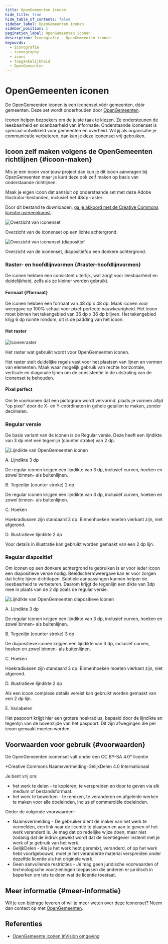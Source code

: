 ```yaml
---
title: OpenGemeenten iconen
hide_title: true
hide_table_of_contents: false
sidebar_label: OpenGemeenten iconen
sidebar_position: 1
pagination_label: OpenGemeenten iconen
description: Iconografie - OpenGemeenten iconen
keywords:
  - iconografie
  - iconography
  - icons
  - toegankelijkheid
  - OpenGemeenten
---
```


<!-- @license CC0-1.0 -->

# OpenGemeenten iconen

De OpenGemeenten iconen is een iconenset vóór gemeenten, dóór gemeenten. Deze set wordt onderhouden door [OpenGemeenten](https://www.opengemeenten.nl/projecten/iconen).

Iconen helpen bezoekers om de juiste taak te kiezen. Ze ondersteunen de leesbaarheid en scanbaarheid van informatie. Onderstaande iconenset is speciaal ontwikkeld voor gemeenten en overheid. Wil jij als organisatie je communicatie verbeteren, dan kan je deze iconenset vrij gebruiken.

## Icoon zelf maken volgens de OpenGemeenten richtlijnen {#icoon-maken}

Mis je een icoon voor jouw project dan kun je dit icoon aanvragen bij OpenGemeenten maar je kunt deze ook zelf maken op basis van onderstaande richtlijnen.

Maak je eigen icoon dat aansluit op onderstaande set met deze Adobe Illustrator-bestanden, inclusief het 48dp-raster.

Door dit bestand te downloaden, [ga je akkoord met de Creative Commons licentie overeenkomst](https://creativecommons.org/licenses/by-sa/4.0/deed.nl).

![Overzicht van iconenset](https://user-images.githubusercontent.com/248921/168065569-9b5974bd-753b-4384-83e4-6c4dcc273160.png)

Overzicht van de iconenset op een lichte achtergrond.

![Overzicht van iconenset (diapositief](https://user-images.githubusercontent.com/248921/168065620-e246bead-e5a4-4eeb-9177-2277686cf162.png)

Overzicht van de iconenset, diapositiefop een donkere achtergrond.

### Raster- en hoofdlijnvormen {#raster-hoofdlijnvormen}

De iconen hebben een consistent uiterlijk, wat zorgt voor leesbaarheid en duidelijkheid, zelfs als ze kleiner worden gebruikt.

#### Formaat {#formaat}

De iconen hebben een formaat van 48 dp x 48 dp. Maak iconen voor weergave op 100% schaal voor pixel-perfecte nauwkeurigheid. Het icoon moet binnen het tekengebied van 36 dp x 36 dp blijven. Het tekengebied krijg 6 dp ruimte rondom, dit is de padding van het icoon.

#### Het raster

![Iconenraster](https://user-images.githubusercontent.com/248921/168065690-909c1e74-04ba-4aa9-a10f-e8bdf310ba03.png)

Het raster wat gebruikt wordt voor OpenGemeenten iconen.

Het raster stelt duidelijke regels vast voor het plaatsen van lijnen en vormen van elementen. Maak waar mogelijk gebruik van rechte horizontale, verticale en diagonale lijnen om de consistentie in de uitstraling van de iconenset te behouden.

#### Pixel perfect

Om te voorkomen dat een pictogram wordt vervormd, plaats je vormen altijd "op pixel" door de X- en Y-coördinaten in gehele getallen te maken, zonder decimalen.

### Regular versie

De basis variant van de iconen is de Regular versie. Deze heeft een lijndikte van 3 dp met een tegenlijn (counter stroke) van 2 dp.

![Lijndikte van OpenGemeenten iconen](https://user-images.githubusercontent.com/248921/168065764-a360f4cc-c957-4408-ae9a-f67d34f922b1.png)

A. Lijndikte 3 dp

De regular iconen krijgen een lijndikte van 3 dp, inclusief curven, hoeken en zowel binnen- als buitenlijnen.

B. Tegenlijn (counter stroke) 2 dp

De regular iconen krijgen een lijndikte van 3 dp, inclusief curven, hoeken en zowel binnen- als buitenlijnen.

C. Hoeken

Hoekradiussen zijn standaard 3 dp. Binnenhoeken moeten vierkant zijn, niet afgerond.

D. Illustratieve lijndikte 2 dp

Voor details in illustratie kan gebruikt worden gemaakt van een 2 dp lijn.

### Regular diapositief

Om iconen op een donkere achtergrond te gebruiken is er voor ieder icoon een diapositieve versie nodig. Beeldschermweergave kan er voor zorgen dat lichte lijnen dichtlopen. Subtiele aanpassingen kunnen helpen de leesbaarheid te verbeteren. Daarom krijgt de tegenlijn een dikte van 3dp mee in plaats van de 2 dp zoals de regular versie.

![Lijndikte van OpenGemeenten diapositieve iconen](https://user-images.githubusercontent.com/248921/168065806-fa998c0f-3685-4487-b977-de04907d5703.png)

A. Lijndikte 3 dp

De regular iconen krijgen een lijndikte van 3 dp, inclusief curven, hoeken en zowel binnen- als buitenlijnen.

B. Tegenlijn (counter stroke) 3 dp

De diapositieve iconen krijgen een lijndikte van 3 dp, inclusief curven, hoeken en zowel binnen- als buitenlijnen.

C. Hoeken

Hoekradiussen zijn standaard 3 dp. Binnenhoeken moeten vierkant zijn, niet afgerond.

D. Illustratieve lijndikte 2 dp

Als een icoon complexe details vereist kan gebruikt worden gemaakt van een 2 dp lijn.

E. Variabelen

Het paspoort krijgt hier een grotere hoekradius, bepaald door de lijndikte en tegenlijn van de bovenzijde van het paspoort. Dit zijn afwegingen die per icoon gemaakt moeten worden.

## Voorwaarden voor gebruik {#voorwaarden}

De OpenGemeenten iconenset valt onder een CC BY-SA 4.0\* licentie

\*Creative Commons Naamsvermelding-GelijkDelen 4.0 Internationaal

Je bent vrij om:

- het werk te delen - te kopièren, te verspreiden en door te geven via elk medium of bestandsformaat.
- het werk te bewerken - te remixen, te veranderen en afgeleide werken te maken voor alle doeleinden, inclusief commerciële doeleinden.

Onder de volgende voorwaarden:

- Naamsvermelding - De gebruiker dient de maker van het werk te vermelden, een link naar de licentie te plaatsen en aan te geven of het werk veranderd is. Je mag dat op redelijke wijze doen, maar niet zodanig dat de indruk gewekt wordt dat de licentiegever instemt met je werk of je gebruik van het werk.
- GelijkDelen - Als je het werk hebt geremixt, veranderd, of op het werk hebt voortgebouwd, moet je het veranderde material verspreiden onder dezelfde licentie als het originele werk.
- Geen aanvullende restricties - Je mag geen juridische voorwaarden of technologische voorzieningen toepassen die anderen er juridisch in beperken om iets te doen wat de licentie toestaat.

## Meer informatie {#meer-informatie}

Wil je een bijdrage leveren of wil je meer weten over deze iconenset? Neem dan contact op met [OpenGemeenten](https://www.linkedin.com/company/opengemeenten).

## Referenties

- [OpenGemeente iconen InVision omgeving](https://projects.invisionapp.com/share/EX128WTLTQ7F#/screens/463025527)
